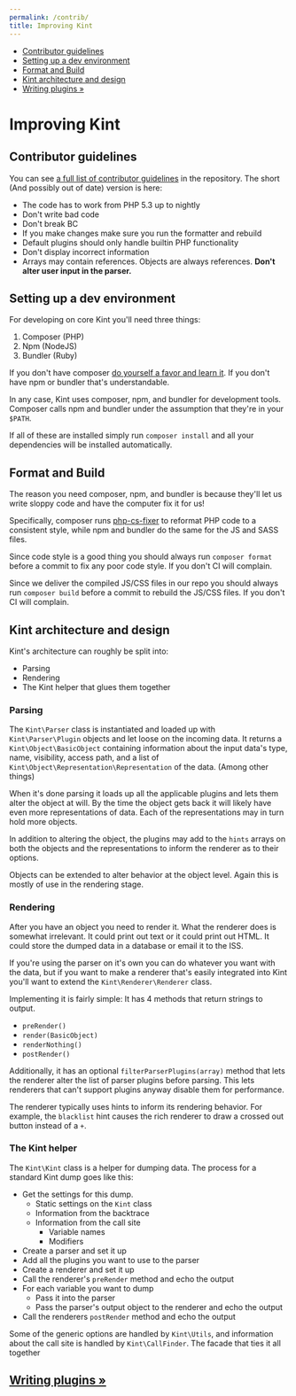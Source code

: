 ```yaml
---
permalink: /contrib/
title: Improving Kint
---
```


<div id="leftmenu" class="col-sm-4 col-md-3 hidden-xs">
<ul class="nav nav-list side-navigation" data-spy="affix" data-offset-top="{{ site.affix_offset }}">
    <li><a href="#guidelines">Contributor guidelines</a></li>
    <li><a href="#devenv">Setting up a dev environment</a></li>
    <li><a href="#lints">Format and Build</a></li>
    <li><a href="#architecture">Kint architecture and design</a></li>
    <li><a href="{{ site.baseurl }}/writing-plugins/">Writing plugins &raquo;</a></li>
</ul>
</div>
<div class="col-sm-8 col-md-9" markdown="1">

# Improving Kint

<section id="guidelines" markdown="1">

## Contributor guidelines

You can see <a href="https://github.com/kint-php/kint/blob/master/CONTRIBUTING.md" target="_blank">a full list of contributor guidelines</a> in the repository. The short (And possibly out of date) version is here:

* The code has to work from PHP 5.3 up to nightly
* Don't write bad code
* Don't break BC
* If you make changes make sure you run the formatter and rebuild
* Default plugins should only handle builtin PHP functionality
* Don't display incorrect information
* Arrays may contain references. Objects are always references. **Don't alter user input in the parser.**

</section>
<section id="devenv" markdown="1">

## Setting up a dev environment

For developing on core Kint you'll need three things:

1. Composer (PHP)
2. Npm (NodeJS)
3. Bundler (Ruby)

If you don't have composer <a href="https://getcomposer.org/" target="_blank">do yourself a favor and learn it</a>. If you don't have npm or bundler that's understandable.

In any case, Kint uses composer, npm, and bundler for development tools. Composer calls npm and bundler under the assumption that they're in your `$PATH`.

If all of these are installed simply run `composer install` and all your dependencies will be installed automatically.

</section>
<section id="lints" markdown="1">

## Format and Build

The reason you need composer, npm, and bundler is because they'll let us write sloppy code and have the computer fix it for us!

Specifically, composer runs <a href="https://github.com/FriendsOfPHP/PHP-CS-Fixer" target="_blank">php-cs-fixer</a> to reformat PHP code to a consistent style, while npm and bundler do the same for the JS and SASS files.

Since code style is a good thing you should always run `composer format` before a commit to fix any poor code style. If you don't CI will complain.

Since we deliver the compiled JS/CSS files in our repo you should always run `composer build` before a commit to rebuild the JS/CSS files. If you don't CI will complain.

</section>
<section id="architecture" markdown="1">

## Kint architecture and design

Kint's architecture can roughly be split into:

* Parsing
* Rendering
* The Kint helper that glues them together

### Parsing

The `Kint\Parser` class is instantiated and loaded up with `Kint\Parser\Plugin` objects and let loose on the incoming data. It returns a `Kint\Object\BasicObject` containing information about the input data's type, name, visibility, access path, and a list of `Kint\Object\Representation\Representation` of the data. (Among other things)

When it's done parsing it loads up all the applicable plugins and lets them alter the object at will. By the time the object gets back it will likely have even more representations of data. Each of the representations may in turn hold more objects.

In addition to altering the object, the plugins may add to the `hints` arrays on both the objects and the representations to inform the renderer as to their options.

Objects can be extended to alter behavior at the object level. Again this is mostly of use in the rendering stage.

### Rendering

After you have an object you need to render it. What the renderer does is somewhat irrelevant. It could print out text or it could print out HTML. It could store the dumped data in a database or email it to the ISS.

If you're using the parser on it's own you can do whatever you want with the data, but if you want to make a renderer that's easily integrated into Kint you'll want to extend the `Kint\Renderer\Renderer` class.

Implementing it is fairly simple: It has 4 methods that return strings to output.

* `preRender()`
* `render(BasicObject)`
* `renderNothing()`
* `postRender()`

Additionally, it has an optional `filterParserPlugins(array)` method that lets the renderer alter the list of parser plugins before parsing. This lets renderers that can't support plugins anyway disable them for performance.

The renderer typically uses hints to inform its rendering behavior. For example, the `blacklist` hint causes the rich renderer to draw a crossed out button instead of a `+`.

### The Kint helper

The `Kint\Kint` class is a helper for dumping data. The process for a standard Kint dump goes like this:

* Get the settings for this dump.
    * Static settings on the `Kint` class
    * Information from the backtrace
    * Information from the call site
        * Variable names
        * Modifiers
* Create a parser and set it up
* Add all the plugins you want to use to the parser
* Create a renderer and set it up
* Call the renderer's `preRender` method and echo the output
* For each variable you want to dump
    * Pass it into the parser
    * Pass the parser's output object to the renderer and echo the output
* Call the renderers `postRender` method and echo the output

Some of the generic options are handled by `Kint\Utils`, and information about the call site is handled by `Kint\CallFinder`. The facade that ties it all together

</section>

<h2><a href="{{ site.baseurl }}/writing-plugins/">Writing plugins &raquo;</a></h2>

</div>

